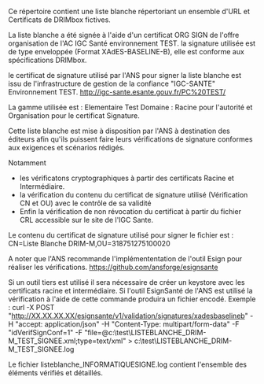 Ce répertoire contient une liste blanche répertoriant un ensemble d'URL et Certificats de DRIMbox fictives.


La liste blanche a été signée à l'aide d'un certificat ORG SIGN de l'offre organisation de l'AC IGC Santé environnement TEST.
la signature utilisée est de type enveloppée (Format XAdES-BASELINE-B), elle est conforme aux spécifications DRIMbox.

le certificat de signature utilisé par l'ANS pour signer la liste blanche est issu de l'infrastructure de gestion de la confiance "IGC-SANTE" Environnement TEST.
http://igc-sante.esante.gouv.fr/PC%20TEST/

La gamme utilisée est : Elementaire Test
Domaine : Racine pour l'autorité et Organisation pour le certificat Signature.

Cette liste blanche est mise à disposition par l'ANS à destination des éditeurs afin qu'ils puissent faire leurs vérifications de signature conformes aux exigences et scénarios rédigés.

Notamment 
- les vérificatons cryptographiques à partir des certificats Racine et Intermédiaire.
- la vérification du contenu du certificat de signature utilisé (Vérification CN et OU) avec le contrôle de sa validité
- Enfin la vérification de non révocation du certificat à partir du fichier CRL accessible sur le site de l'IGC Sante.

Le contenu du certificat de signature utilisé pour signer le fichier est : 
CN=Liste Blanche DRIM-M,OU=318751275100020


A noter que l'ANS recommande l'implémententation de l'outil Esign pour réaliser les vérifications.
https://github.com/ansforge/esignsante

Si un outil tiers est utilisé il sera nécessaire de créer un keystore avec les certificats racine et intermédiaire.
Si l'outil EsignSanté de l'ANS est utilisé la vérification à l'aide de cette commande produira un fichier encodé.
Exemple : curl -X POST "http://XX.XX.XX.XX/esignsante/v1/validation/signatures/xadesbaselineb" -H "accept: application/json" -H "Content-Type: multipart/form-data" -F "idVerifSignConf=1" -F "file=@c:\test\LISTEBLANCHE_DRIM-M_TEST_SIGNEE.xml;type=text/xml" > c:\test\LISTEBLANCHE_DRIM-M_TEST_SIGNEE.log

Le fichier listeblanche_INFORMATIQUESIGNE.log contient l'ensemble des éléments vérifiés et détaillés.

